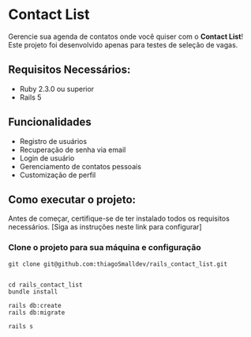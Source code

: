 # Contact List

Gerencie sua agenda de contatos onde você quiser com o **Contact List**! Este projeto foi desenvolvido apenas para testes de seleção de vagas.

## Requisitos Necessários:

- Ruby 2.3.0 ou superior
- Rails 5

## Funcionalidades

- Registro de usuários
- Recuperação de senha via email
- Login de usuário
- Gerenciamento de contatos pessoais
- Customização de perfil

## Como executar o projeto:

Antes de começar, certifique-se de ter instalado todos os requisitos necessários. [Siga as instruções neste link para configurar]

### Clone o projeto para sua máquina e configuração

```shell
git clone git@github.com:thiagoSmalldev/rails_contact_list.git


cd rails_contact_list
bundle install

rails db:create
rails db:migrate

rails s
